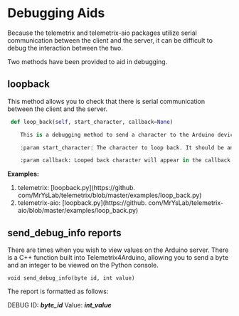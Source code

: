 # Debugging Aids

Because the telemetrix and telemetrix-aio packages utilize serial communication between the client
and the server, it can be difficult to debug the interaction between the two.

Two methods have been provided to aid in debugging.

## loopback
This method allows you to check that there is serial communication between the client and the server.

```python
 def loop_back(self, start_character, callback=None)

    This is a debugging method to send a character to the Arduino device, and have the device loop it back.

    :param start_character: The character to loop back. It should be an integer.

    :param callback: Looped back character will appear in the callback method
```

**Examples:**

1. telemetrix: [loopback.py](https://github.
   com/MrYsLab/telemetrix/blob/master/examples/loop_back.py)
2. telemetrix-aio: [loopback.py](https://github.
   com/MrYsLab/telemetrix-aio/blob/master/examples/loop_back.py)


## send_debug_info reports

There are times when you wish to view values on the Arduino server. There is a C++ function
built into Telemetrix4Arduino, allowing you to send a byte and an integer to be viewed on the
Python console.

```
void send_debug_info(byte id, int value)
```

The report is formatted as follows:

DEBUG ID: _**byte_id**_ Value: **_int_value_**

